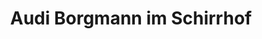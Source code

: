 ---
title: "Audi Borgmann im Schirrhof"
url: /krefeld/audi-borgmann-im-schirrhof/
shop: Autohaus
---